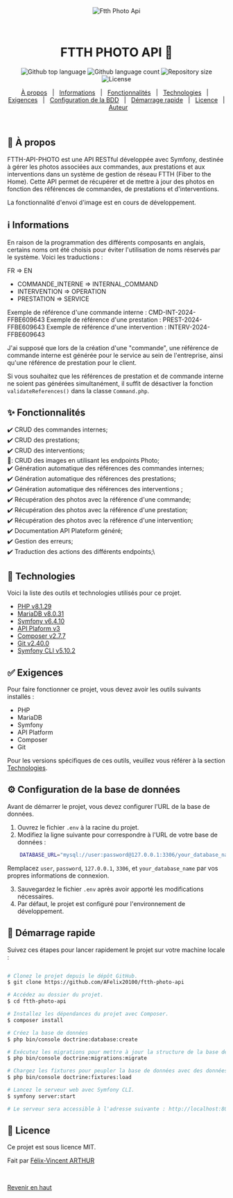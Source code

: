 <div align="center" id="top"> 
  <img src="./.github/app.gif" alt="Ftth Photo Api" />

  &#xa0;

  <!-- <a href="https://ftthphotoapi.netlify.app">Demo</a> -->
</div>

<h1 align="center">FTTH PHOTO API 🔌</h1>

<p align="center">
  <img alt="Github top language" src="https://img.shields.io/github/languages/top/AFelix20100/ftth-photo-api?color=56BEB8">

  <img alt="Github language count" src="https://img.shields.io/github/languages/count/AFelix20100/ftth-photo-api?color=56BEB8">

  <img alt="Repository size" src="https://img.shields.io/github/repo-size/AFelix20100/ftth-photo-api?color=56BEB8">

  <img alt="License" src="https://img.shields.io/github/license/AFelix20100/ftth-photo-api?color=56BEB8">
</p>

<!-- Status -->

<!-- <h4 align="center"> 
	🚧  Ftth Photo Api 🚀 Under construction...  🚧
</h4> 

<hr> -->

<p align="center">
  <a href="#dart-À-propos">À propos</a> &#xa0; | &#xa0; 
  <a href="#information_source-Informations">Informations</a> &#xa0; | &#xa0; 
  <a href="#sparkles-Fonctionnalités">Fonctionnalités</a> &#xa0; | &#xa0;
  <a href="#rocket-Technologies">Technologies</a> &#xa0; | &#xa0;
  <a href="#white_check_mark-Exigences">Exigences</a> &#xa0; | &#xa0;
  <a href="#gear-Configuration-de-la-base-de-données">Configuration de la BDD</a> &#xa0; | &#xa0;
  <a href="#checkered_flag-Démarrage-rapide">Démarrage rapide</a> &#xa0; | &#xa0;
  <a href="#memo-licence">Licence</a> &#xa0; | &#xa0;
  <a href="https://github.com/AFelix20100" target="_blank">Auteur</a>
</p>

<br>

## :dart: À propos ##

FTTH-API-PHOTO est une API RESTful développée avec Symfony, destinée à gérer les photos associées aux commandes, aux prestations et aux interventions dans un système de gestion de réseau FTTH (Fiber to the Home). Cette API permet de récupérer et de mettre à jour des photos en fonction des références de commandes, de prestations et d'interventions.

La fonctionnalité d'envoi d'image est en cours de développement.

## :information_source: Informations ##

En raison de la programmation des différents composants en anglais, certains noms ont été choisis pour éviter l'utilisation de noms réservés par le système. Voici les traductions :

FR => EN
- COMMANDE_INTERNE => INTERNAL_COMMAND
- INTERVENTION => OPERATION
- PRESTATION => SERVICE

Exemple de référence d'une commande interne : CMD-INT-2024-FFBE609643
Exemple de référence d'une prestation : PREST-2024-FFBE609643
Exemple de référence d'une intervention : INTERV-2024-FFBE609643

J'ai supposé que lors de la création d'une "commande", une référence de commande interne est générée pour le service au sein de l'entreprise, ainsi qu'une référence de prestation pour le client.

Si vous souhaitez que les références de prestation et de commande interne ne soient pas générées simultanément, il suffit de désactiver la fonction `validateReferences()` dans la classe `Command.php`.


## :sparkles: Fonctionnalités ##

:heavy_check_mark: CRUD des commandes internes;\
:heavy_check_mark: CRUD des prestations;\
:heavy_check_mark: CRUD des interventions;\
🚧: CRUD des images en utilisant les endpoints Photo;\
:heavy_check_mark: Génération automatique des références des commandes internes;\
:heavy_check_mark: Génération automatique des références des prestations;\
:heavy_check_mark: Génération automatique des références des interventions ;\
:heavy_check_mark: Récupération des photos avec la référence d'une commande;\
:heavy_check_mark: Récupération des photos avec la référence d'une prestation;\
:heavy_check_mark: Récupération des photos avec la référence d'une intervention;\
:heavy_check_mark: Documentation API Plateform généré;\
:heavy_check_mark: Gestion des erreurs;\
:heavy_check_mark: Traduction des actions des différents endpoints;\


## :rocket: Technologies ##

Voici la liste des outils et technologies utilisés pour ce projet.

- [PHP v8.1.29](https://www.php.net/)
- [MariaDB v8.0.31](https://mariadb.org/)
- [Symfony v6.4.10](https://symfony.com/)
- [API Plaform v3](https://api-platform.com/)
- [Composer v2.7.7](https://getcomposer.org/)
- [Git v2.40.0](https://git-scm.com/)
- [Symfony CLI v5.10.2](https://symfony.com/download)

## :white_check_mark: Exigences ##

Pour faire fonctionner ce projet, vous devez avoir les outils suivants installés :

- PHP
- MariaDB
- Symfony
- API Platform
- Composer
- Git

Pour les versions spécifiques de ces outils, veuillez vous référer à la section [Technologies](#rocket-technologies).

## :gear: Configuration de la base de données ##

Avant de démarrer le projet, vous devez configurer l'URL de la base de données. 

1. Ouvrez le fichier `.env` à la racine du projet.
2. Modifiez la ligne suivante pour correspondre à l'URL de votre base de données :

```bash
    DATABASE_URL="mysql://user:password@127.0.0.1:3306/your_database_name"
```

   Remplacez `user`, `password`, `127.0.0.1`, `3306`, et `your_database_name` par vos propres informations de connexion.

3. Sauvegardez le fichier `.env` après avoir apporté les modifications nécessaires.
4. Par défaut, le projet est configuré pour l'environnement de développement.

## :checkered_flag: Démarrage rapide ##

Suivez ces étapes pour lancer rapidement le projet sur votre machine locale :

```bash

# Clonez le projet depuis le dépôt GitHub.
$ git clone https://github.com/AFelix20100/ftth-photo-api

# Accédez au dossier du projet.
$ cd ftth-photo-api

# Installez les dépendances du projet avec Composer.
$ composer install

# Créez la base de données
$ php bin/console doctrine:database:create

# Exécutez les migrations pour mettre à jour la structure de la base de données.
$ php bin/console doctrine:migrations:migrate

# Chargez les fixtures pour peupler la base de données avec des données de test.
$ php bin/console doctrine:fixtures:load

# Lancez le serveur web avec Symfony CLI.
$ symfony server:start

# Le serveur sera accessible à l'adresse suivante : http://localhost:8000

```

## :memo: Licence ##

Ce projet est sous licence MIT.


Fait par <a href="https://github.com/AFelix20100" target="_blank">Félix-Vincent ARTHUR</a>

&#xa0;

<a href="#top">Revenir en haut</a>
